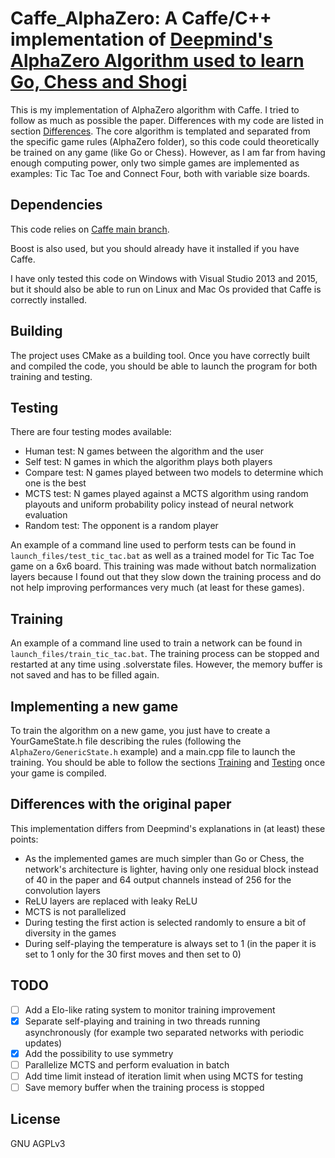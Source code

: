# Caffe_AlphaZero: A Caffe/C++ implementation of [Deepmind's AlphaZero Algorithm used to learn Go, Chess and Shogi](https://arxiv.org/abs/1712.01815)

This is my implementation of AlphaZero algorithm with Caffe. I tried to follow as much as possible the paper. Differences with my code are listed in section [Differences](#diff).
The core algorithm is templated and separated from the specific game rules (AlphaZero folder), so this code could theoretically be trained on any game (like Go or Chess). However, as I am far from having enough computing power, only two simple games are implemented as examples: Tic Tac Toe and Connect Four, both with variable size boards.

## Dependencies

This code relies on [Caffe main branch](https://github.com/BVLC/caffe).

Boost is also used, but you should already have it installed if you have Caffe.

I have only tested this code on Windows with Visual Studio 2013 and 2015, but it should also be able to run on Linux and Mac Os provided that Caffe is correctly installed.

## Building

The project uses CMake as a building tool.
Once you have correctly built and compiled the code, you should be able to launch the program for both training and testing.

## <a name="testing"></a>Testing

There are four testing modes available:
* Human test: N games between the algorithm and the user
* Self test: N games in which the algorithm plays both players
* Compare test: N games played between two models to determine which one is the best
* MCTS test: N games played against a MCTS algorithm using random playouts and uniform probability policy instead of neural network evaluation
* Random test: The opponent is a random player

An example of a command line used to perform tests can be found in `launch_files/test_tic_tac.bat` as well as a trained model for Tic Tac Toe game on a 6x6 board. This training was made without batch normalization layers because I found out that they slow down the training process and do not help improving performances very much (at least for these games).

## <a name="training"></a>Training

An example of a command line used to train a network can be found in `launch_files/train_tic_tac.bat`. The training process can be stopped and restarted at any time using .solverstate files. However, the memory buffer is not saved and has to be filled again.


## Implementing a new game

To train the algorithm on a new game, you just have to create a YourGameState.h file describing the rules (following the `AlphaZero/GenericState.h` example) and a main.cpp file to launch the training. You should be able to follow the sections [Training](#training) and [Testing](#testing) once your game is compiled.

## <a name="diff"></a>Differences with the original paper

This implementation differs from Deepmind's explanations in (at least) these points:
* As the implemented games are much simpler than Go or Chess, the network's architecture is lighter, having only one residual block instead of 40 in the paper and 64 output channels instead of 256 for the convolution layers
* ReLU layers are replaced with leaky ReLU
* MCTS is not parallelized
* During testing the first action is selected randomly to ensure a bit of diversity in the games
* During self-playing the temperature is always set to 1 (in the paper it is set to 1 only for the 30 first moves and then set to 0)

## TODO

- [ ] Add a Elo-like rating system to monitor training improvement
- [x] Separate self-playing and training in two threads running asynchronously (for example two separated networks with periodic updates)
- [x] Add the possibility to use symmetry
- [ ] Parallelize MCTS and perform evaluation in batch
- [ ] Add time limit instead of iteration limit when using MCTS for testing
- [ ] Save memory buffer when the training process is stopped

## License

GNU AGPLv3
